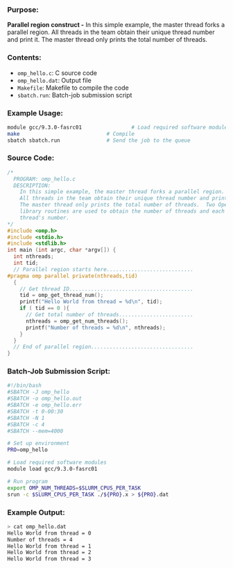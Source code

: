 ### Purpose:

**Parallel region construct -** In this simple example, the master thread forks a parallel region.
All threads in the team obtain their unique thread number and print it.
The master thread only prints the total number of threads.

### Contents:

* <code>omp_hello.c</code>: C source code
* <code>omp_hello.dat</code>: Output file
* <code>Makefile</code>: Makefile to compile the code
* <code>sbatch.run</code>: Batch-job submission script

### Example Usage:

```bash
module gcc/9.3.0-fasrc01	   	        # Load required software modules
make             				# Compile
sbatch sbatch.run 				# Send the job to the queue
```

### Source Code:

```c
/*
  PROGRAM: omp_hello.c
  DESCRIPTION: 
    In this simple example, the master thread forks a parallel region.
    All threads in the team obtain their unique thread number and print it.
    The master thread only prints the total number of threads.  Two OpenMP
    library routines are used to obtain the number of threads and each
    thread's number.
*/
#include <omp.h>
#include <stdio.h>
#include <stdlib.h>
int main (int argc, char *argv[]) {
  int nthreads;
  int tid;
  // Parallel region starts here............................
#pragma omp parallel private(nthreads,tid)
  {    
    // Get thread ID........................................
    tid = omp_get_thread_num();
    printf("Hello World from thread = %d\n", tid);
    if ( tid == 0 ){
      // Get total number of threads........................
      nthreads = omp_get_num_threads();
      printf("Number of threads = %d\n", nthreads);
    }
  }
  // End of parallel region.................................
}
```

### Batch-Job Submission Script:

```bash
#!/bin/bash
#SBATCH -J omp_hello
#SBATCH -o omp_hello.out
#SBATCH -e omp_hello.err
#SBATCH -t 0-00:30
#SBATCH -N 1
#SBATCH -c 4
#SBATCH --mem=4000

# Set up environment
PRO=omp_hello

# Load required software modules
module load gcc/9.3.0-fasrc01

# Run program
export OMP_NUM_THREADS=$SLURM_CPUS_PER_TASK
srun -c $SLURM_CPUS_PER_TASK ./${PRO}.x > ${PRO}.dat
```

### Example Output:

```bash
> cat omp_hello.dat
Hello World from thread = 0
Number of threads = 4
Hello World from thread = 1
Hello World from thread = 2
Hello World from thread = 3
```

